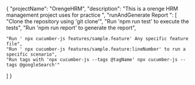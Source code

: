 {
  "projectName": "OrengeHRM",
  "description": "This is a orenge HRM management project uses for practice ",
  "runAndGenerate Report ": [
    "Clone the repository using 'git clone'",
    "Run 'npm run test' to execute the tests",
    "Run 'npm run report' to generate the report",

    "Run ' npx cucumber-js features/sample.feature' Any specific feature file",
    "Run ' npx cucumber-js features/sample.feature:lineNumber' to run a specific scenario",
    "Run tags with 'npx cucumber-js --tags @tagName' npx cucumber-js --tags @googleSearch'" 
 ]
}